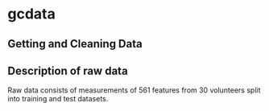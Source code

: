 # gcdata


## Getting and Cleaning Data

## Description of raw data
Raw data consists of measurements of 561 features from 30 volunteers split into training and test datasets. 

